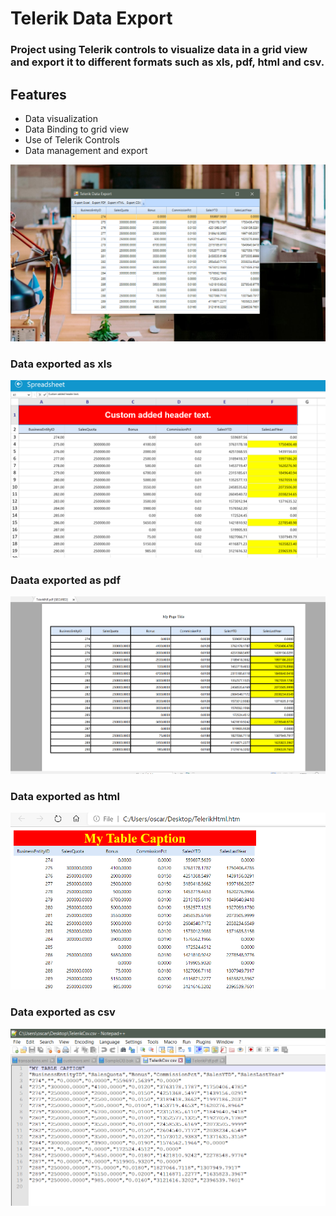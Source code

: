 # Telerik Data Export

### Project using Telerik controls to visualize data in a grid view and export it to different formats such as xls, pdf, html and csv. 

## Features
- Data visualization
- Data Binding to grid view
- Use of Telerik Controls
- Data management and export


<img src="/Telerik_GridData_Export/Img/cover.png"/>

### Data exported as xls
<img src="Telerik_GridData_Export/Img/dataInSlx.png"/>

### Daata exported as pdf
<img src="Telerik_GridData_Export/Img/DataInPdf.png"/>

### Data exported as html
<img src="Telerik_GridData_Export/Img/DataInHtml.png"/>

### Data exported as csv
<img src="Telerik_GridData_Export/Img/DataInCsv.png"/>
